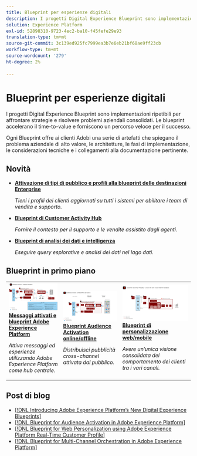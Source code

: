 ```yaml
---
title: Blueprint per esperienze digitali
description: I progetti Digital Experience Blueprint sono implementazioni ripetibili per affrontare strategie e risolvere problemi aziendali consolidati. Accelerano il time-to-value e forniscono un percorso veloce per il successo.
solution: Experience Platform
exl-id: 52898310-9723-4ec2-ba10-f45fefe29e93
translation-type: tm+mt
source-git-commit: 3c139ed925fc7999ea3b7e6eb21bf68ae9ff23cb
workflow-type: tm+mt
source-wordcount: '279'
ht-degree: 2%

---
```


# Blueprint per esperienze digitali

I progetti Digital Experience Blueprint sono implementazioni ripetibili per affrontare strategie e risolvere problemi aziendali consolidati. Le blueprint accelerano il time-to-value e forniscono un percorso veloce per il successo.

Ogni Blueprint offre ai clienti Adobi una serie di artefatti che spiegano il problema aziendale di alto valore, le architetture, le fasi di implementazione, le considerazioni tecniche e i collegamenti alla documentazione pertinente.

## Novità

* **[Attivazione di tipi di pubblico e profili alla blueprint delle destinazioni Enterprise](/help/blueprints/audience-activation/enterprise-destinations.md)**

   *Tieni i profili dei clienti aggiornati su tutti i sistemi per abilitare i team di vendita e supporto. &#x200B;*
* **[Blueprint di Customer Activity Hub](/help/blueprints/audience-activation/customer-activity.md)**

   *Fornire il contesto per il supporto e le vendite assistito dagli agenti.*
* **[Blueprint di analisi dei dati e intelligenza](/help/blueprints/data-insights/analysis.md)**

   *Eseguire query esplorative e analisi dei dati nel lago dati.*

## Blueprint in primo piano

<table style="table-layout:fixed">
<tr>
  <td>
    <a href="https://experienceleague.adobe.com/docs/blueprints-learn/architecture/multi-channel-message-orchestration/triggered-messaging.html"><img alt="immagine miniatura per i messaggi attivati e la blueprint Adobe Experience Platform" src="multi-channel-message-orchestration/assets/triggered.svg" /></a>
    <div><a href="https://experienceleague.adobe.com/docs/blueprints-learn/architecture/multi-channel-message-orchestration/triggered-messaging.html"><strong>Messaggi attivati e blueprint Adobe Experience Platform</strong></a></div>
    <p><em>Attiva messaggi ed esperienze utilizzando Adobe Experience Platform come hub centrale.</em></p>
  </td>
  <td>
    <a href="https://experienceleague.adobe.com/docs/blueprints-learn/architecture/audience-activation/online-offline.html"><img alt="immagine miniatura per la blueprint di Audience Activation online/offline" src="audience-activation/assets/onoff.svg" /></a>
    <div><a href="https://experienceleague.adobe.com/docs/blueprints-learn/architecture/audience-activation/online-offline.html"><strong>Blueprint Audience Activation online/offline</strong></a></div>
    <p><em>Distribuisci pubblicità cross-channel attivata dal pubblico.</em></p>
  </td>
  <td>
    <a href="https://experienceleague.adobe.com/docs/blueprints-learn/architecture/customer-journey-analytics/digital-behavioral-data-consolidation.html"><img alt="immagine miniatura per la blueprint del consolidamento dei dati comportamentali digitali" src="customer-journey-analytics/assets/CJA.svg" /></a>
    <div><a href="https://experienceleague.adobe.com/docs/blueprints-learn/architecture/customer-journey-analytics/digital-behavioral-data-consolidation.html"><strong>Blueprint di personalizzazione web/mobile</strong></a></div>
    <p><em>Avere un’unica visione consolidata del comportamento dei clienti tra i vari canali.</em></p>
  </td>
</tr>
</table>

## Post di blog

* [[!DNL Introducing Adobe Experience Platform’s New Digital Experience Blueprints]](https://medium.com/adobetech/introducing-adobe-experience-platforms-new-digital-experience-blueprints-93a6b5f5da7c)
* [[!DNL Blueprint for Audience Activation in Adobe Experience Platform]](https://medium.com/adobetech/a-blueprint-for-audience-activation-in-adobe-experience-platform-b2b30fae90fd)
* [[!DNL Blueprint for Web Personalization using Adobe Experience Platform Real-Time Customer Profile]](https://medium.com/adobetech/blueprint-for-web-personalization-using-adobe-experience-platform-real-time-customer-profile-fef2ce7a4b2f)
* [[!DNL Blueprint for Multi-Channel Orchestration in Adobe Experience Platform]](https://medium.com/adobetech/blueprint-for-multi-channel-orchestration-in-adobe-experience-platform-c68317e94184)
